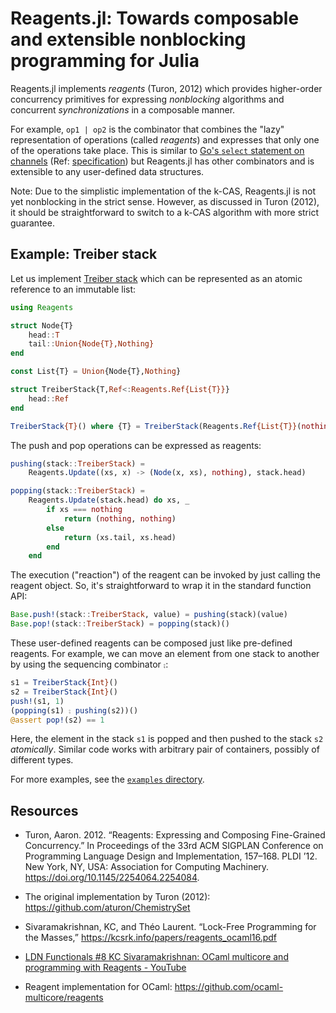 # Reagents.jl: Towards composable and extensible nonblocking programming for Julia

Reagents.jl implements *reagents* (Turon, 2012) which provides higher-order
concurrency primitives for expressing *nonblocking* algorithms and concurrent
*synchronizations* in a composable manner.

For example, `op1 | op2` is the combinator that combines the "lazy"
representation of operations (called *reagents*) and expresses that only one of
the operations take place. This is similar to [Go's `select` statement on
channels](https://tour.golang.org/concurrency/5) (Ref:
[specification](https://golang.org/ref/spec#Select_statements)) but Reagents.jl
has other combinators and is extensible to any user-defined data structures.

Note: Due to the simplistic implementation of the k-CAS, Reagents.jl is not yet
nonblocking in the strict sense.  However, as discussed in Turon (2012), it
should be straightforward to switch to a k-CAS algorithm with more strict
guarantee.

## Example: Treiber stack

Let us implement [Treiber stack](https://en.wikipedia.org/wiki/Treiber_stack)
which can be represented as an atomic reference to an immutable list:

```julia
using Reagents

struct Node{T}
    head::T
    tail::Union{Node{T},Nothing}
end

const List{T} = Union{Node{T},Nothing}

struct TreiberStack{T,Ref<:Reagents.Ref{List{T}}}
    head::Ref
end

TreiberStack{T}() where {T} = TreiberStack(Reagents.Ref{List{T}}(nothing))
```

The push and pop operations can be expressed as reagents:

```julia
pushing(stack::TreiberStack) =
    Reagents.Update((xs, x) -> (Node(x, xs), nothing), stack.head)

popping(stack::TreiberStack) =
    Reagents.Update(stack.head) do xs, _
        if xs === nothing
            return (nothing, nothing)
        else
            return (xs.tail, xs.head)
        end
    end
```

The execution ("reaction") of the reagent can be invoked by just calling the
reagent object.  So, it's straightforward to wrap it in the standard function
API:

```julia
Base.push!(stack::TreiberStack, value) = pushing(stack)(value)
Base.pop!(stack::TreiberStack) = popping(stack)()
```

These user-defined reagents can be composed just like pre-defined reagents.
For example, we can move an element from one stack to another by using
the sequencing combinator `⨟`:

```julia
s1 = TreiberStack{Int}()
s2 = TreiberStack{Int}()
push!(s1, 1)
(popping(s1) ⨟ pushing(s2))()
@assert pop!(s2) == 1
```

Here, the element in the stack `s1` is popped and then pushed to the stack `s2`
*atomically*. Similar code works with arbitrary pair of containers, possibly
of different types.

For more examples, see the [`examples`
directory](https://github.com/tkf/Reagents.jl/tree/master/examples).

## Resources

* Turon, Aaron. 2012. “Reagents: Expressing and Composing Fine-Grained
  Concurrency.” In Proceedings of the 33rd ACM SIGPLAN Conference on Programming
  Language Design and Implementation, 157–168. PLDI ’12. New York, NY, USA:
  Association for Computing Machinery. https://doi.org/10.1145/2254064.2254084.

* The original implementation by Turon (2012):
  https://github.com/aturon/ChemistrySet

* Sivaramakrishnan, KC, and Théo Laurent. “Lock-Free Programming for the
  Masses,” https://kcsrk.info/papers/reagents_ocaml16.pdf

* [LDN Functionals #8 KC Sivaramakrishnan: OCaml multicore and programming with
  Reagents - YouTube](https://www.youtube.com/watch?v=qRWTws_YPBA)

* Reagent implementation for OCaml: https://github.com/ocaml-multicore/reagents
